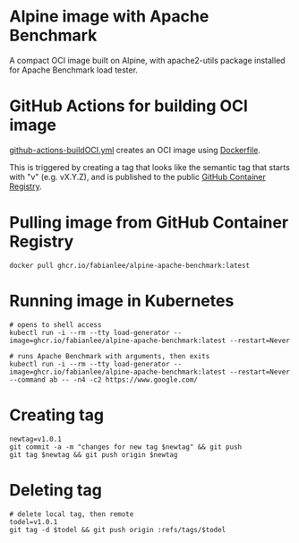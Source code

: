 # Alpine image with Apache Benchmark

A compact OCI image built on Alpine, with apache2-utils package installed for Apache Benchmark load tester.


# GitHub Actions for building OCI image

[github-actions-buildOCI.yml](.github/workflows/github-actions-buildOCI.yml) creates an OCI image using [Dockerfile](Dockerfile).

This is triggered by creating a tag that looks like the semantic tag that starts with "v" (e.g. vX.Y.Z), and is published to the public [GitHub Container Registry](https://github.blog/2020-09-01-introducing-github-container-registry/).


# Pulling image from GitHub Container Registry

```
docker pull ghcr.io/fabianlee/alpine-apache-benchmark:latest
```

# Running image in Kubernetes

```
# opens to shell access
kubectl run -i --rm --tty load-generator --image=ghcr.io/fabianlee/alpine-apache-benchmark:latest --restart=Never 

# runs Apache Benchmark with arguments, then exits
kubectl run -i --rm --tty load-generator --image=ghcr.io/fabianlee/alpine-apache-benchmark:latest --restart=Never --command ab -- -n4 -c2 https://www.google.com/
```

# Creating tag

```
newtag=v1.0.1
git commit -a -m "changes for new tag $newtag" && git push
git tag $newtag && git push origin $newtag
```

# Deleting tag

```
# delete local tag, then remote
todel=v1.0.1
git tag -d $todel && git push origin :refs/tags/$todel
```



